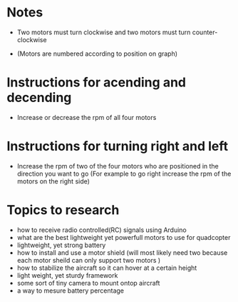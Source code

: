 # Notes
- Two motors must turn clockwise and two motors must turn counter-clockwise

- (Motors are numbered according to position on graph)

# Instructions for acending and decending
- Increase or decrease the rpm of all four motors

# Instructions for turning right and left
- Increase the rpm of two of the four motors who are positioned in the direction you want to go
  (For example to go right increase the rpm of the motors on the right side)

# Topics to research 
- how to receive radio controlled(RC) signals using Arduino
- what are the best lightweight yet powerfull motors to use for quadcopter
- lightweight, yet strong battery
- how to install and use a motor shield
 (will most likely need two because each motor sheild can only support two motors )
- how to stabilize the aircraft so it can hover at a certain height
- light weight, yet sturdy framework
- some sort of tiny camera to mount ontop aircraft
- a way to mesure battery percentage

